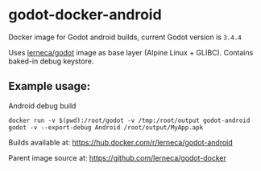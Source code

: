 # godot-docker-android
Docker image for Godot android builds, current Godot version is `3.4.4`

Uses [lerneca/godot](https://hub.docker.com/repository/docker/lerneca/godot) image as base layer (Alpine Linux + GLIBC). 
Contains baked-in debug keystore.

## Example usage:

Android debug build
``` 
docker run -v $(pwd):/root/godot -v /tmp:/root/output godot-android godot -v --export-debug Android /root/output/MyApp.apk
``` 
Builds available at: https://hub.docker.com/r/lerneca/godot-android

Parent image source at: https://github.com/lerneca/godot-docker

